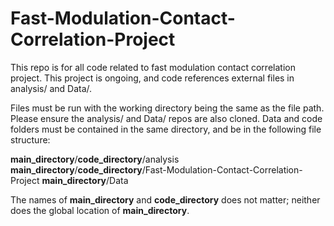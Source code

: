 # Fast-Modulation-Contact-Correlation-Project
This repo is for all code related to fast modulation contact correlation project. 
This project is ongoing, and code references external files in analysis/ and Data/.

Files must be run with the working directory being the same as the file path. Please ensure the analysis/ and Data/ repos are also cloned. 
Data and code folders must be contained in the same directory, and be in the following file structure:

__main_directory__/__code_directory__/analysis
__main_directory__/__code_directory__/Fast-Modulation-Contact-Correlation-Project
__main_directory__/Data

The names of __main_directory__ and __code_directory__ does not matter; neither does the global location of __main_directory__. 
